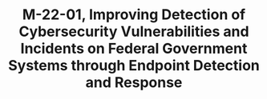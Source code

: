 ---
highlight: "false" 
title: "M-22-01, Improving Detection of Cybersecurity Vulnerabilities and Incidents on Federal Government Systems through Endpoint Detection and Response"
description: "Improved agency capabilities for early detection, response, and remediation of cybersecurity incidents on their networks, using advanced technologies and leading practices. Agency enterprise-level visibility across components/bureaus/sub-agencies to better detect and understand threat activity.
"
url-link: "https://www.whitehouse.gov/wp-content/uploads/2021/10/M-22-01.pdf"
type: "PDF"
gov-only: "false"
is-external: "true"
publication-date: "October 01, 2021"
reading-time: "6"
resource-type: "guidance"
filter: "p-filter"
audience: "security-compliance"
branded-offerings: "acquisition-policy-it-category"
---